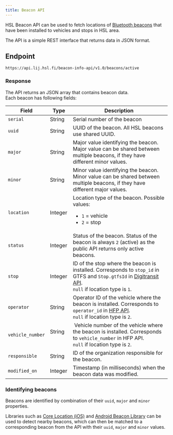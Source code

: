 ```yaml
---
title: Beacon API
---
```


HSL Beacon API can be used to fetch locations of [Bluetooth beacons](https://en.wikipedia.org/wiki/Bluetooth_low_energy_beacon) that have been installed to vehicles and stops in HSL area.

The API is a simple REST interface that returns data in JSON format.

## Endpoint

```
https://api.lij.hsl.fi/beacon-info-api/v1.0/beacons/active
```

### Response

The API returns an JSON array that contains beacon data.  
Each beacon has following fields:

| Field            | Type      | Description |
|------------------|-----------|-------------|
| `serial`         | String    | Serial number of the beacon
| `uuid`           | String    | UUID of the beacon. All HSL beacons use shared UUID.
| `major`          | String    | Major value identifying the beacon. Major value can be shared between multiple beacons, if they have different minor values.
| `minor`          | String    | Minor value identifying the beacon. Minor value can be shared between multiple beacons, if they have different major values.
| `location`       | Integer   | Location type of the beacon. Possible values: <ul><li>`1` = vehicle</li><li>`2` = stop</li></ul>
| `status`         | Integer   | Status of the beacon. Status of the beacon is always `2` (active) as the public API returns only active beacons.
| `stop`           | Integer   | ID of the stop where the beacon is installed. Corresponds to `stop_id` in GTFS and `Stop.gtfsId` in [Digitransit API](https://digitransit.fi/en/developers/apis/1-routing-api/stops/).<br/>`null` if location type is `1`.
| `operator`       | String    | Operator ID of the vehicle where the beacon is installed. Corresponds to `operator_id` in [HFP API](https://digitransit.fi/en/developers/apis/4-realtime-api/vehicle-positions/).<br/>`null` if location type is `2`.
| `vehicle_number` | String    | Vehicle number of the vehicle where the beacon is installed. Corresponds to `vehicle_number` in HFP API.<br/>`null` if location type is `2`.
| `responsible`    | String    | ID of the organization responsible for the beacon.
| `modified_on`    | Integer   | Timestamp (in milliseconds) when the beacon data was modified.

### Identifying beacons

Beacons are identified by combination of their `uuid`, `major` and `minor` properties.  

Libraries such as [Core Location (iOS)](https://developer.apple.com/documentation/corelocation/) and [Android Beacon Library](https://altbeacon.github.io/android-beacon-library/) can be used to detect nearby beacons, which can then be matched to a corresponding beacon from the API with their `uuid`, `major` and `minor` values. 